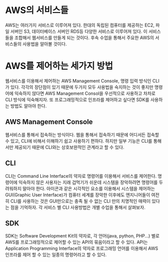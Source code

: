 # AWS의 서비스들 
AWS는 여러가지 서비스로 이루어져 있다. 한대의 독립된 컴퓨터를 제공하는 EC2, 파일 서버인 S3, 데이터베이스 서버인 RDS등 다양한 서비스로 이루어져 있다. 이 서비스들을 조합해서 웹서비스를 만들게 되는 것이다. 후속 수업을 통해서 주요한 AWS의 서비스들의 사용법을 알아볼 것이다.

# AWS를 제어하는 세가지 방법
웹서비스를 이용해서 제어하는 AWS Management Console, 명령 입력 방식인 CLI 가 있다. 각각의 장단점이 있기 때문에 두가지 모두 사용법을 숙지하는 것이 좋지만 명령어에 익숙하지 않다면 AWS Management Consol을 우선적으로 사용하고 차차로 CLI 방식에 익숙해지자. 또 프로그래밍적으로 인프라를 제어하고 싶다면 SDK를 사용하는 방법도 알아야 한다.

## AWS Management Console
웹서비스를 통해서 접속하는 방식이다. 웹을 통해서 접속하기 때문에 어디서든 접속할 수 있고, CLI에 비해서 이해하기 쉽고 사용하기 편하다. 하지만 일부 기능은 CLI를 통해서만 제공되기 때문에 CLI와는 상호보완적인 관계라고 할 수 있다.

## CLI
CLI는 Command Line Interface의 약자로 명령어를 이용해서 서비스를 제어한다. 명령어에 익숙하지 않은 사용자는 지래 겁먹기가 쉬운데 시스템을 장악하려면 명령어를 두려워하지 말아야 한다. 아이콘과 같은 시각적인 요소를 이용해서 시스템을 제어하는 GUI(Graphic User Interface)가 컴퓨터 세계를 장악한 이후에도 엔지니어들이 여전히 CLI를 사용하는 것은 GUI만으로는 충족 될 수 없는 CLI 만의 치명적인 매력이 있다는 점을 기억하자. 각 서비스 별 CLI 사용방법은 개별 수업을 통해서 살펴보자.

## SDK
SDK는 Software Development Kit의 약자로, 각 언어(java, python, PHP...) 별로 AWS를 프로그래밍적으로 제어할 수 있는 API의 묶음이라고 할 수 있다. API는 Application Programming Interface의 약자로 프로그래밍 언어를 이용해서 AWS 인프라를 제어 할 수 있는 일종의 명령어라고 할 수 있다. 